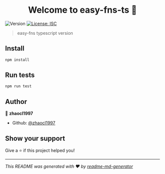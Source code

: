 <h1 align="center">Welcome to easy-fns-ts 👋</h1>
<p>
  <img alt="Version" src="https://img.shields.io/badge/version-1.0.0-blue.svg?cacheSeconds=2592000" />
  <a href="#" target="_blank">
    <img alt="License: ISC" src="https://img.shields.io/badge/License-ISC-yellow.svg" />
  </a>
</p>

> easy-fns typescript version

## Install

```sh
npm install
```

## Run tests

```sh
npm run test
```

## Author

👤 **zhaocl1997**

- Github: [@zhaocl1997](https://github.com/Zhaocl1997)

## Show your support

Give a ⭐️ if this project helped you!

***
_This README was generated with ❤️ by [readme-md-generator](https://github.com/kefranabg/readme-md-generator)_